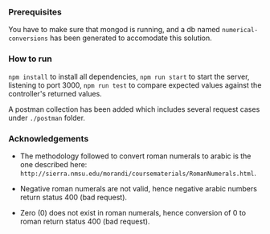 ### Prerequisites

You have to make sure that mongod is running, and a db named `numerical-conversions` has been generated to accomodate this solution.


### How to run

`npm install` to install all dependencies,
`npm run start` to start the server, listening to port 3000,
`npm run test` to compare expected values against the controller's returned values.

A postman collection has been added which includes several request cases under `./postman` folder.

### Acknowledgements

- The methodology followed to convert roman numerals to arabic is the one described here:
`http://sierra.nmsu.edu/morandi/coursematerials/RomanNumerals.html`.

- Negative roman numerals are not valid, hence negative arabic numbers return status 400 (bad request).
- Zero (0) does not exist in roman numerals, hence conversion of 0 to roman return status 400 (bad request).